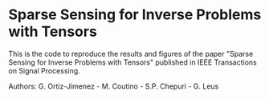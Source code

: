 # Sparse Sensing for Inverse Problems with Tensors

This is the code to reproduce the results and figures of the paper "Sparse Sensing for Inverse Problems with Tensors" published in IEEE Transactions on Signal Processing.

Authors: G. Ortiz-Jimenez - M. Coutino - S.P. Chepuri - G. Leus